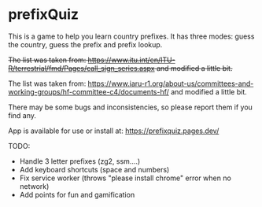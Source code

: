 # prefixQuiz

This is a game to help you learn country prefixes.
It has three modes: guess the country, guess the prefix and prefix lookup.

~~The list was taken from: https://www.itu.int/en/ITU-R/terrestrial/fmd/Pages/call_sign_series.aspx and modified a little bit.~~

The list was taken from: https://www.iaru-r1.org/about-us/committees-and-working-groups/hf-committee-c4/documents-hf/ and modified a little bit.

There may be some bugs and inconsistencies, so please report them if you find any.

App is available for use or install at: https://prefixquiz.pages.dev/

TODO:

- Handle 3 letter prefixes (zg2, ssm....)
- Add keyboard shortcuts (space and numbers)
- Fix service worker (throws "please install chrome" error when no network) 
- Add points for fun and gamification
